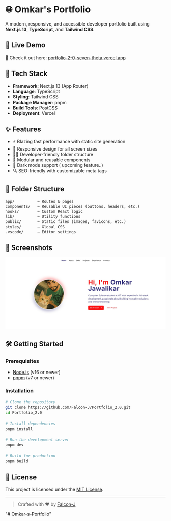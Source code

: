 
# 🌐 Omkar's Portfolio

A modern, responsive, and accessible developer portfolio built using **Next.js 13**, **TypeScript**, and **Tailwind CSS**.

## 🚀 Live Demo

🔗 Check it out here: [portfolio-2-0-seven-theta.vercel.app](https://portfolio-2-0-seven-theta.vercel.app)

## 🧱 Tech Stack

- **Framework**: Next.js 13 (App Router)
- **Language**: TypeScript
- **Styling**: Tailwind CSS
- **Package Manager**: pnpm
- **Build Tools**: PostCSS
- **Deployment**: Vercel

## ✨ Features

- ⚡ Blazing fast performance with static site generation
- 📱 Responsive design for all screen sizes
- 🧑‍💻 Developer-friendly folder structure
- 🧩 Modular and reusable components
- 🌙 Dark mode support ( upcoming feature..)
- 🔍 SEO-friendly with customizable meta tags

## 📁 Folder Structure

```
app/          → Routes & pages  
components/   → Reusable UI pieces (buttons, headers, etc.)  
hooks/        → Custom React logic  
lib/          → Utility functions  
public/       → Static files (images, favicons, etc.)  
styles/       → Global CSS  
.vscode/      → Editor settings  
```

## 📸 Screenshots

![Homepage](./public/screenshots/homepage.jpg)



## 🛠️ Getting Started

### Prerequisites

- [Node.js](https://nodejs.org/) (v16 or newer)
- [pnpm](https://pnpm.io/) (v7 or newer)

### Installation

```bash
# Clone the repository
git clone https://github.com/Falcon-J/Portfolio_2.0.git
cd Portfolio_2.0

# Install dependencies
pnpm install

# Run the development server
pnpm dev

# Build for production
pnpm build
```

## 🪪 License

This project is licensed under the [MIT License](LICENSE).

---

> Crafted with ❤️ by [Falcon-J](https://github.com/Falcon-J)

"# Omkar-s-Portfolio" 
